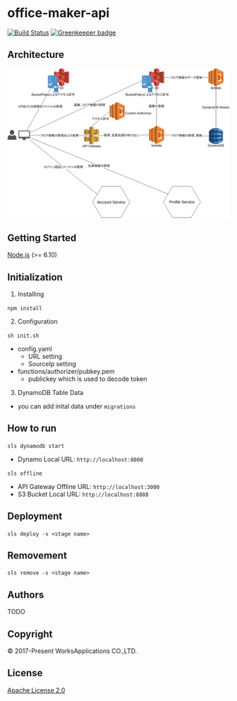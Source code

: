 # office-maker-api
[![Build Status](https://api.travis-ci.org/WorksApplications/office-maker.svg)](https://travis-ci.org/WorksApplications/office-maker-api) [![Greenkeeper badge](https://badges.greenkeeper.io/WorksApplications/office-maker-api.svg)](https://greenkeeper.io/)

## Architecture
![Architecture](https://github.com/WorksApplications/office-maker-api/blob/master/images/map.png)
## Getting Started
[Node.js](https://nodejs.org/) (>= 6.10)
## Initialization
1. Installing

 ```npm install```

2. Configuration

 ```sh init.sh```
  - config.yaml
    - URL setting
    - SourceIp setting
  - functions/authorizer/pubkey.pem
    - publickey which is used to decode token

3. DynamoDB Table Data
  - you can add inital data under ```migrations```

## How to run
```sls dynamodb start```
  - Dynamo Local URL: ```http://localhost:8000```

```sls offline```
  - API Gateway Offline URL: ```http://localhost:3000```
  - S3 Bucket Local URL: ```http://localhost:8888```

## Deployment
```sls deploy -s <stage name>```

## Removement
```sls remove -s <stage name>```

## Authors

TODO

## Copyright

© 2017-Present WorksApplications CO.,LTD.

## License

[Apache License 2.0](LICENSE)
